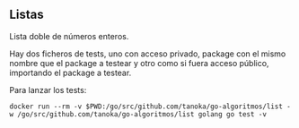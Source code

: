 ## Listas

Lista doble de números enteros.


Hay dos ficheros de tests, uno con acceso privado, package con el mismo nombre que el package a testear y otro como si fuera acceso público, importando el package a testear.


Para lanzar los tests:
```
docker run --rm -v $PWD:/go/src/github.com/tanoka/go-algoritmos/list -w /go/src/github.com/tanoka/go-algoritmos/list golang go test -v
```


